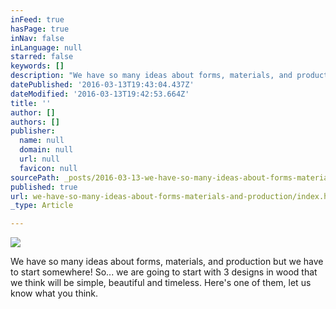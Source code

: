 ```yaml
---
inFeed: true
hasPage: true
inNav: false
inLanguage: null
starred: false
keywords: []
description: "We have so many ideas about forms, materials, and production but we have to start somewhere! \_So... we are going to start with 3 designs in wood that we think will be simple, beautiful and timeless. Here's one of them, let us know what you think."
datePublished: '2016-03-13T19:43:04.437Z'
dateModified: '2016-03-13T19:42:53.664Z'
title: ''
author: []
authors: []
publisher:
  name: null
  domain: null
  url: null
  favicon: null
sourcePath: _posts/2016-03-13-we-have-so-many-ideas-about-forms-materials-and-production.md
published: true
url: we-have-so-many-ideas-about-forms-materials-and-production/index.html
_type: Article

---
```

![](https://the-grid-user-content.s3-us-west-2.amazonaws.com/b211c848-a5dd-4d42-9c0e-1102059fb043.png)

We have so many ideas about forms, materials, and production but we have to start somewhere!  So... we are going to start with 3 designs in wood that we think will be simple, beautiful and timeless. Here's one of them, let us know what you think.